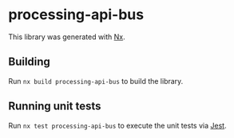 # processing-api-bus

This library was generated with [Nx](https://nx.dev).

## Building

Run `nx build processing-api-bus` to build the library.

## Running unit tests

Run `nx test processing-api-bus` to execute the unit tests via [Jest](https://jestjs.io).
